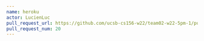 ```yaml
---
name: heroku
actor: LucienLuc
pull_request_url: https://github.com/ucsb-cs156-w22/team02-w22-5pm-1/pull/20
pull_request_num: 20
---
```

